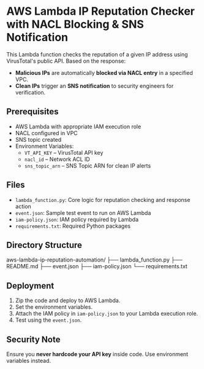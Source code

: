 # AWS Lambda IP Reputation Checker with NACL Blocking & SNS Notification

This Lambda function checks the reputation of a given IP address using VirusTotal's public API. Based on the response:

- **Malicious IPs** are automatically **blocked via NACL entry** in a specified VPC.
- **Clean IPs** trigger an **SNS notification** to security engineers for verification.

## Prerequisites

- AWS Lambda with appropriate IAM execution role
- NACL configured in VPC
- SNS topic created
- Environment Variables:
  - `VT_API_KEY` – VirusTotal API key
  - `nacl_id` – Network ACL ID
  - `sns_topic_arn` – SNS Topic ARN for clean IP alerts

## Files

- `lambda_function.py`: Core logic for reputation checking and response action
- `event.json`: Sample test event to run on AWS Lambda
- `iam-policy.json`: IAM policy required by Lambda
- `requirements.txt`: Required Python packages

## Directory Structure
aws-lambda-ip-reputation-automation/
├── lambda_function.py
├── README.md
├── event.json
├── iam-policy.json
└── requirements.txt

## Deployment

1. Zip the code and deploy to AWS Lambda.
2. Set the environment variables.
3. Attach the IAM policy in `iam-policy.json` to your Lambda execution role.
4. Test using the `event.json`.

## Security Note

Ensure you **never hardcode your API key** inside code. Use environment variables instead.
